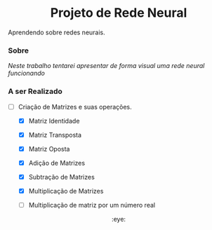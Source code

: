 <h1 align="center">Projeto de Rede Neural</h1>
<p>Aprendendo sobre redes neurais.</p>

### Sobre

*Neste trabalho tentarei apresentar de forma visual uma rede neural funcionando*

### A ser Realizado
- [ ] Criação de Matrizes e suas operações.
  - [x] Matriz Identidade
  - [x] Matriz Transposta
  - [x] Matriz Oposta
  - [x] Adição de Matrizes
  - [x] Subtração de Matrizes
  - [x] Multiplicação de Matrizes
  - [ ] Multiplicação de matriz por um número real
  

<p align="center"> :eye: </p>
